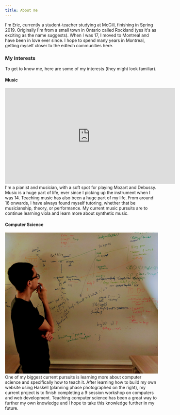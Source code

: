 ```yaml
---
title: About me
---
```

I'm Eric, currently a student-teacher studying at McGill, finishing in Spring 2019. Originally I'm from a small town in Ontario called Rockland (yes it's as
exciting as the name suggests). When I was 17, I moved to Montreal and have
been in love ever since. I hope to spend many years in Montreal, getting myself
closer to the edtech communities here.

<h3> My Interests </h3>
To get to know me, here are some of my interests (they might look familiar).

<h4>Music</h4>
<iframe width="560" height="315" src="https://www.youtube.com/embed/a1qKfVp_4Lc" class="l-float" frameborder="0" allow="autoplay; encrypted-media" allowfullscreen></iframe>
I'm a pianist and musician, with a soft spot for playing Mozart and Debussy. Music is a huge part of life, ever since I picking up the instrument when I was 14. Teaching music has also been a huge part of my life. From around 16 onwards, I have always found myself tutoring, whether that be musicianship, theory, or performance. My current music pursuits are to continue learning viola and learn more about synthetic music.


<h4>Computer Science</h4>
<img src="/img/whiteboard.jpg" alt="This is supposed to be a funny picture"
class="r-float">
One of my biggest current pursuits is learning more about computer science and
specifically how to teach it. After learning how to build my own website using Haskell (planning phase photographed on the right), my current project is to finish completing a 9 session workshop on computers and web development. Teaching computer science has been a great way to further my own knowledge and I hope to take this knowledge further in my future.

